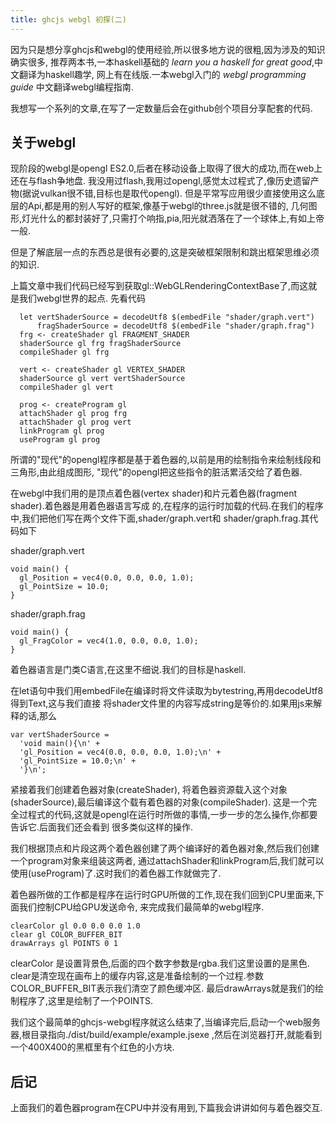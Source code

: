 ```yaml
---
title: ghcjs webgl 初探(二)
---
```


因为只是想分享ghcjs和webgl的使用经验,所以很多地方说的很粗,因为涉及的知识确实很多,
推荐两本书,一本haskell基础的 *learn you a haskell for great good*,中文翻译为haskell趣学,
网上有在线版.一本webgl入门的 *webgl programming guide* 中文翻译webgl编程指南.

我想写一个系列的文章,在写了一定数量后会在github创个项目分享配套的代码.

## 关于webgl

现阶段的webgl是opengl ES2.0,后者在移动设备上取得了很大的成功,而在web上还在与flash争地盘.
我没用过flash,我用过opengl,感觉太过程式了,像历史遗留产物(据说vulkan很不错,目标也是取代opengl).
但是平常写应用很少直接使用这么底层的Api,都是用的别人写好的框架,像基于webgl的three.js就是很不错的,
几何图形,灯光什么的都封装好了,只需打个响指,pia,阳光就洒落在了一个球体上,有如上帝一般.

但是了解底层一点的东西总是很有必要的,这是突破框架限制和跳出框架思维必须的知识.

上篇文章中我们代码已经写到获取gl::WebGLRenderingContextBase了,而这就是我们webgl世界的起点.
先看代码

~~~{.haskell}
  let vertShaderSource = decodeUtf8 $(embedFile "shader/graph.vert")
      fragShaderSource = decodeUtf8 $(embedFile "shader/graph.frag")
  frg <- createShader gl FRAGMENT_SHADER
  shaderSource gl frg fragShaderSource
  compileShader gl frg

  vert <- createShader gl VERTEX_SHADER
  shaderSource gl vert vertShaderSource
  compileShader gl vert

  prog <- createProgram gl
  attachShader gl prog frg
  attachShader gl prog vert
  linkProgram gl prog
  useProgram gl prog
~~~

所谓的"现代"的opengl程序都是基于着色器的,以前是用的绘制指令来绘制线段和三角形,由此组成图形,
"现代"的opengl把这些指令的脏活累活交给了着色器.

在webgl中我们用的是顶点着色器(vertex shader)和片元着色器(fragment shader).着色器是用着色器语言写成
的,在程序的运行时加载的代码.在我们的程序中,我们把他们写在两个文件下面,shader/graph.vert和
shader/graph.frag.其代码如下

shader/graph.vert

~~~{.c}
void main() {
  gl_Position = vec4(0.0, 0.0, 0.0, 1.0);
  gl_PointSize = 10.0;
}
~~~

shader/graph.frag

~~~{.c}
void main() {
  gl_FragColor = vec4(1.0, 0.0, 0.0, 1.0);
}
~~~

着色器语言是门类C语言,在这里不细说.我们的目标是haskell.

在let语句中我们用embedFile在编译时将文件读取为bytestring,再用decodeUtf8得到Text,这与我们直接
将shader文件里的内容写成string是等价的.如果用js来解释的话,那么

~~~{.javascript}
var vertShaderSource = 
  'void main(){\n' +
  'gl_Position = vec4(0.0, 0.0, 0.0, 1.0);\n' +
  'gl_PointSize = 10.0;\n' +
  '}\n';
~~~

紧接着我们创建着色器对象(createShader), 将着色器资源载入这个对象(shaderSource),最后编译这个载有着色器的对象(compileShader).
这是一个完全过程式的代码,这就是opengl在运行时所做的事情,一步一步的怎么操作,你都要告诉它.后面我们还会看到
很多类似这样的操作.

我们根据顶点和片段这两个着色器创建了两个编译好的着色器对象,然后我们创建一个program对象来组装这两者,
通过attachShader和linkProgram后,我们就可以使用(useProgram)了.这时我们的着色器工作就做完了.

着色器所做的工作都是程序在运行时GPU所做的工作,现在我们回到CPU里面来,下面我们控制CPU给GPU发送命令,
来完成我们最简单的webgl程序.

~~~{.haskell}
clearColor gl 0.0 0.0 0.0 1.0
clear gl COLOR_BUFFER_BIT
drawArrays gl POINTS 0 1
~~~

clearColor 是设置背景色,后面的四个数字参数是rgba.我们这里设置的是黑色.
clear是清空现在画布上的缓存内容,这是准备绘制的一个过程.参数COLOR_BUFFER_BIT表示我们清空了颜色缓冲区.
最后drawArrays就是我们的绘制程序了,这里是绘制了一个POINTS.

我们这个最简单的ghcjs-webgl程序就这么结束了,当编译完后,启动一个web服务器,根目录指向./dist/build/example/example.jsexe
,然后在浏览器打开,就能看到一个400X400的黑框里有个红色的小方块.

## 后记
上面我们的着色器program在CPU中并没有用到,下篇我会讲讲如何与着色器交互.
